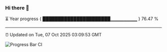 ### Hi there 👋

⏳ Year progress { ██████████████████████▁▁▁▁▁▁▁▁ } 76.47 %

---

⏰ Updated on Tue, 07 Oct 2025 03:09:53 GMT

![Progress Bar CI](https://github.com/IshwaranRudhara/GIT-ACTION/workflows/Progress%20Bar%20CI/badge.svg)
